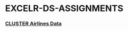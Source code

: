 # EXCELR-DS-ASSIGNMENTS


### [CLUSTER Airlines Data](((https://github.com/VIVEKKADAN/Cluster-Airlines-Data.git)))
